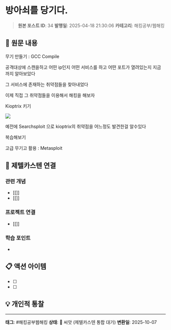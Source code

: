# 방아쇠를 당기다.

> **원본 포스트 ID**: 34
> **발행일**: 2025-04-18 21:30:06
> **카테고리**: 해킹공부/웹해킹

## 📝 원문 내용

무기 만들기 : GCC Compile

공격대상에 스캔을하고 어떤 ip인지 어떤 서비스를 하고 어떤 포트가 열려있는지 지금 까지 알아보았다

그 서비스에 존재하는 취약점들을 찾아내었다

이제 직접 그 취약점들을 이용해서 해킹을 해보자

Kioptrix 키기

![](./img/34_img.png)

예전에 Searchsploit 으로 kioptrix의 취약점을 어느정도 발견한걸 알수있다

복습해보기

고급 무기고 활용 : Metasploit


## 🔗 제텔카스텐 연결

### 관련 개념
- [[]]
- [[]]

### 프로젝트 연결
- [[]]

### 학습 포인트
-

## 📋 액션 아이템
- [ ]
- [ ]

## 💡 개인적 통찰



---

**태그**: #해킹공부웹해킹
**상태**: 🌱 씨앗 (제텔카스텐 통합 대기)
**변환일**: 2025-10-07
